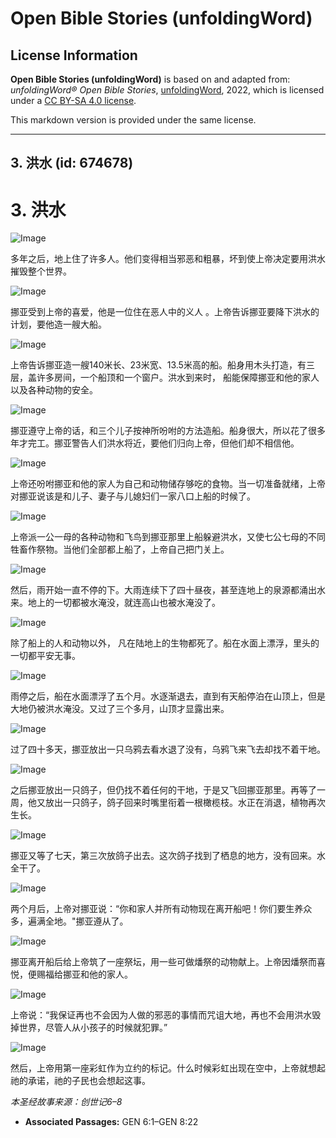 # Open Bible Stories (unfoldingWord)

## License Information

**Open Bible Stories (unfoldingWord)** is based on and adapted from: _unfoldingWord® Open Bible Stories_, [unfoldingWord](https://unfoldingword.org/utw), 2022, which is licensed under a [CC BY-SA 4.0 license](https://creativecommons.org/licenses/by-sa/4.0/legalcode.en).

This markdown version is provided under the same license.



--------------------------------

## 3. 洪水 (id: 674678)

3\. 洪水
======

![Image](https://cdn.door43.org/obs/jpg/360px/obs-en-03-01.jpg?direct&)

多年之后，地上住了许多人。他们变得相当邪恶和粗暴，坏到使上帝决定要用洪水摧毁整个世界。

![Image](https://cdn.door43.org/obs/jpg/360px/obs-en-03-02.jpg?direct&)

挪亚受到上帝的喜爱，他是一位住在恶人中的义人 。上帝告诉挪亚要降下洪水的计划，要他造一艘大船。

![Image](https://cdn.door43.org/obs/jpg/360px/obs-en-03-03.jpg?direct&)

上帝告诉挪亚造一艘140米长、23米宽、13\.5米高的船。船身用木头打造，有三层，盖许多房间，一个船顶和一个窗户。洪水到来时， 船能保障挪亚和他的家人以及各种动物的安全。

![Image](https://cdn.door43.org/obs/jpg/360px/obs-en-03-04.jpg?direct&)

挪亚遵守上帝的话，和三个儿子按神所吩咐的方法造船。船身很大，所以花了很多年才完工。挪亚警告人们洪水将近，要他们归向上帝，但他们却不相信他。

![Image](https://cdn.door43.org/obs/jpg/360px/obs-en-03-05.jpg?direct&)

上帝还吩咐挪亚和他的家人为自己和动物储存够吃的食物。当一切准备就绪，上帝对挪亚说该是和儿子、妻子与儿媳妇们一家八口上船的时候了。

![Image](https://cdn.door43.org/obs/jpg/360px/obs-en-03-06.jpg?direct&)

上帝派一公一母的各种动物和飞鸟到挪亚那里上船躲避洪水，又使七公七母的不同牲畜作祭物。当他们全部都上船了，上帝自己把门关上。

![Image](https://cdn.door43.org/obs/jpg/360px/obs-en-03-07.jpg?direct&)

然后，雨开始一直不停的下。大雨连续下了四十昼夜，甚至连地上的泉源都涌出水来。地上的一切都被水淹没，就连高山也被水淹没了。

![Image](https://cdn.door43.org/obs/jpg/360px/obs-en-03-08.jpg?direct&)

除了船上的人和动物以外， 凡在陆地上的生物都死了。船在水面上漂浮，里头的一切都平安无事。

![Image](https://cdn.door43.org/obs/jpg/360px/obs-en-03-09.jpg?direct&)

雨停之后，船在水面漂浮了五个月。水逐渐退去，直到有天船停泊在山顶上，但是大地仍被洪水淹没。又过了三个多月，山顶才显露出来。

![Image](https://cdn.door43.org/obs/jpg/360px/obs-en-03-10.jpg?direct&)

过了四十多天，挪亚放出一只乌鸦去看水退了没有，乌鸦飞来飞去却找不着干地。

![Image](https://cdn.door43.org/obs/jpg/360px/obs-en-03-11.jpg?direct&)

之后挪亚放出一只鸽子，但仍找不着任何的干地，于是又飞回挪亚那里。再等了一周，他又放出一只鸽子，鸽子回来时嘴里衔着一根橄榄枝。水正在消退，植物再次生长。

![Image](https://cdn.door43.org/obs/jpg/360px/obs-en-03-12.jpg?direct&)

挪亚又等了七天，第三次放鸽子出去。这次鸽子找到了栖息的地方，没有回来。水全干了。

![Image](https://cdn.door43.org/obs/jpg/360px/obs-en-03-13.jpg?direct&)

两个月后，上帝对挪亚说：“你和家人并所有动物现在离开船吧！你们要生养众多，遍满全地。"挪亚遵从了。

![Image](https://cdn.door43.org/obs/jpg/360px/obs-en-03-14.jpg?direct&)

挪亚离开船后给上帝筑了一座祭坛，用一些可做燔祭的动物献上。上帝因燔祭而喜悦，便赐福给挪亚和他的家人。

![Image](https://cdn.door43.org/obs/jpg/360px/obs-en-03-15.jpg?direct&)

上帝说：“我保证再也不会因为人做的邪恶的事情而咒诅大地，再也不会用洪水毁掉世界，尽管人从小孩子的时候就犯罪。”

![Image](https://cdn.door43.org/obs/jpg/360px/obs-en-03-16.jpg?direct&)

然后，上帝用第一座彩虹作为立约的标记。什么时候彩虹出现在空中，上帝就想起祂的承诺，祂的子民也会想起这事。

*本圣经故事来源：创世记6–8*

* **Associated Passages:** GEN 6:1–GEN 8:22

